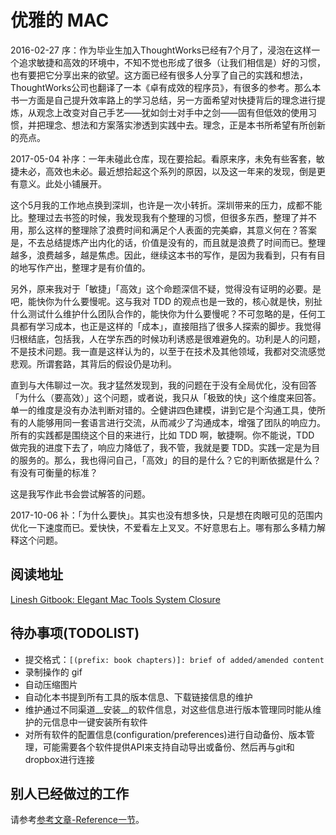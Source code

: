# 优雅的 MAC

2016-02-27 序：作为毕业生加入ThoughtWorks已经有7个月了，浸泡在这样一个追求敏捷和高效的环境中，不知不觉也形成了很多（让我们相信是）好的习惯，也有要把它分享出来的欲望。这方面已经有很多人分享了自己的实践和想法，ThoughtWorks公司也翻译了一本《卓有成效的程序员》，有很多的参考。那么本书一方面是自己提升效率路上的学习总结，另一方面希望对快捷背后的理念进行提炼，从观念上改变对自己手艺——犹如剑士对手中之剑——固有但低效的使用习惯，并把理念、想法和方案落实渗透到实践中去。理念，正是本书所希望有所创新的亮点。

2017-05-04 补序：一年未碰此仓库，现在要拾起。看原来序，未免有些客套，敏捷未必，高效也未必。最近想拾起这个系列的原因，以及这一年来的发现，倒是更有意义。此处小铺展开。

这个5月我的工作地点换到深圳，也许是一次小转折。深圳带来的压力，成都不能比。整理过去书签的时候，我发现我有个整理的习惯，但很多东西，整理了并不用，那么这样的整理除了浪费时间和满足个人表面的完美癖，其意义何在？答案是，不去总结提炼产出内化的话，价值是没有的，而且就是浪费了时间而已。整理越多，浪费越多，越是焦虑。因此，继续这本书的写作，是因为我看到，只有有目的地写作产出，整理才是有价值的。

另外，原来我对于「敏捷」「高效」这个命题深信不疑，觉得没有证明的必要。是吧，能快你为什么要慢呢。这与我对 TDD 的观点也是一致的，核心就是快，别扯什么测试什么维护什么团队合作的，能快你为什么要慢呢？不可忽略的是，任何工具都有学习成本，也正是这样的「成本」，直接阻挡了很多人探索的脚步。我觉得归根结底，包括我，人在学东西的时候功利诱惑是很难避免的。功利是人的问题，不是技术问题。我一直是这样认为的，以至于在技术及其他领域，我都对交流感觉悲观。所谓套路，其背后的假设仍是功利。

直到与大伟聊过一次。我才猛然发现到，我的问题在于没有全局优化，没有回答「为什么（要高效）」这个问题，或者说，我只从「极致的快」这个维度来回答。单一的维度是没有办法判断对错的。仝健讲四色建模，讲到它是个沟通工具，使所有的人能够用同一套语言进行交流，从而减少了沟通成本，增强了团队的响应力。所有的实践都是围绕这个目的来进行，比如 TDD 啊，敏捷啊。你不能说，TDD 做完我的进度下去了，响应力降低了，我不管，我就是要 TDD。实践一定是为目的服务的。那么，我也得问自己，「高效」的目的是什么？它的判断依据是什么？有没有可衡量的标准？

这是我写作此书会尝试解答的问题。

2017-10-06 补：「为什么要快」。其实也没有想多快，只是想在肉眼可见的范围内优化一下速度而已。爱快快，不爱看左上叉叉。不好意思右上。哪有那么多精力解释这个问题。

## 阅读地址

[Linesh Gitbook: Elegant Mac Tools System Closure](https://www.gitbook.com/book/linesh/gitbook-elegant-mac-tools-system-closure/details)


## 待办事项(TODOLIST)

* 提交格式：`[(prefix: book chapters)]: brief of added/amended content`
* 录制操作的 gif
* 自动压缩图片
* 自动化本书提到所有工具的版本信息、下载链接信息的维护
* 维护通过不同渠道__安装__的软件信息，对这些信息进行版本管理同时能从维护的元信息中一键安装所有软件
* 对所有软件的配置信息(configuration/preferences)进行自动备份、版本管理，可能需要各个软件提供API来支持自动导出或备份、然后再与git和dropbox进行连接


## 别人已经做过的工作

请参考[参考文章-Reference一节](publish/reference/reference.md)。

